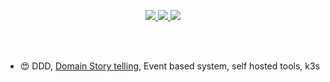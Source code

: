 <p align="center">
  <a href="https://twitter.com/jaigouk">
    <img src="https://img.shields.io/twitter/follow/jaigouk?style=for-the-badge&label=%40jaigouk&logo=twitter&logoColor=00AEFF&labelColor=black&color=7fff00">
  </a>
  <a href="https://www.linkedin.com/in/jaigouk/">
    <img src="https://img.shields.io/badge/-Jaigouk%20Kim-blue?style=for-the-badge&logo=Linkedin&logoColor=00AEFF&labelColor=black&color=black">
  </a>
  <a href="mailto:ping@jaigouk.kim">
    <img src="https://img.shields.io/badge/ping@jaigouk.kim-0078D4?style=for-the-badge&logo=Microsoft-Outlook&logoColor=00AEFF&labelColor=black&color=black">
  </a>
</p>


<br/><br/>

- :heart_eyes: DDD, [Domain Story telling](https://domainstorytelling.org/), Event based system, self hosted tools, k3s
